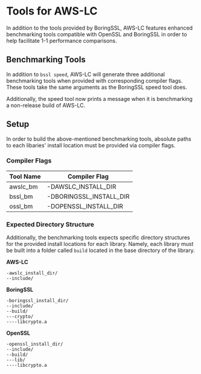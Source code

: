 # Tools for AWS-LC
In addition to the tools provided by BoringSSL, AWS-LC features enhanced benchmarking tools compatible with OpenSSL and BoringSSL in order to help facilitate 1-1 performance comparisons.

## Benchmarking Tools
In addition to `bssl speed`, AWS-LC will generate three additional benchmarking tools when provided with corresponding compiler flags. These tools take the same arguments as the BoringSSL speed tool does.

Additionally, the speed tool now prints a message when it is benchmarking a non-release build of AWS-LC.

## Setup
In order to build the above-mentioned benchmarking tools, absolute paths to each libaries' install location must be provided via compiler flags.

### Compiler Flags
|  Tool Name  |  Compiler Flag  |
| ------------- | ------------- |
| awslc_bm | -DAWSLC_INSTALL_DIR |
| bssl_bm | -DBORINGSSL_INSTALL_DIR |
| ossl_bm | -DOPENSSL_INSTALL_DIR |

### Expected Directory Structure
Additionally, the benchmarking tools expects specific directory structures for the provided install locations for each library. Namely, each library must be built into a folder called `build` located in the base directory of the library.

**AWS-LC**
```
-awslc_install_dir/
--include/
```

**BoringSSL**
```
-boringssl_install_dir/
--include/
--build/
---crypto/
----libcrypto.a
```

**OpenSSL**
```
-openssl_install_dir/
--include/
--build/
---lib/
----libcrypto.a
```